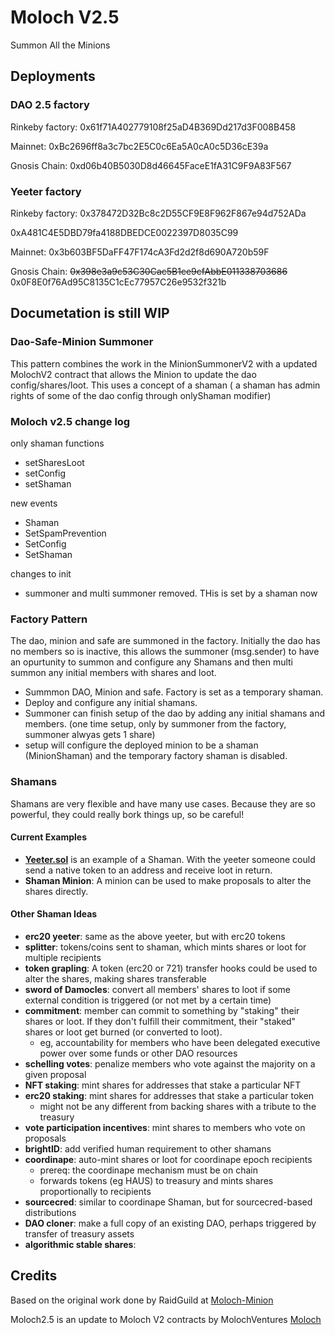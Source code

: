 
# Moloch V2.5
Summon All the Minions

## Deployments

### DAO 2.5 factory

Rinkeby factory: 0x61f71A402779108f25aD4B369Dd217d3F008B458

Mainnet: 0xBc2696ff8a3c7bc2E5C0c6Ea5A0cA0c5D36cE39a

Gnosis Chain: 0xd06b40B5030D8d46645FaceE1fA31C9F9A83F567

### Yeeter factory

Rinkeby factory: 0x378472D32Bc8c2D55CF9E8F962F867e94d752ADa

0xA481C4E5DBD79fa4188DBEDCE0022397D8035C99

Mainnet: 0x3b603BF5DaFF47F174cA3Fd2d2f8d690A720b59F

Gnosis Chain: ~~0x398e3a9c53C30Cac5B1ce9cfAbbE011338703686~~
0x0F8E0f76Ad95C8135C1cEc77957C26e9532f321b

## Documetation is still WIP

### Dao-Safe-Minion Summoner

This pattern combines the work in the MinionSummonerV2 with a updated MolochV2 contract that allows the Minion to update the dao config/shares/loot. This uses a concept of a shaman ( a shaman has admin rights of some of the dao config through onlyShaman modifier)

### Moloch v2.5 change log
only shaman functions
* setSharesLoot
* setConfig
* setShaman

new events
* Shaman
* SetSpamPrevention
* SetConfig
* SetShaman

changes to init
* summoner and multi summoner removed. THis is set by a shaman now

### Factory Pattern

The dao, minion and safe are summoned in the factory. Initially the dao has no members so is inactive, this allows the summoner (msg.sender) to have an opurtunity to summon and configure any Shamans and then multi summon any initial members with shares and loot.

* Summmon DAO, Minion and safe. Factory is set as a temporary shaman. 
* Deploy and configure any initial shamans.
* Summoner can finish setup of the dao by adding any initial shamans and members. (one time setup, only by summoner from the factory, summoner alwyas gets 1 share)
* setup will configure the deployed minion to be a shaman (MinionShaman) and the temporary factory shaman is disabled.

### Shamans
Shamans are very flexible and have many use cases. Because they are so powerful, they could really bork things up, so be careful!

#### Current Examples 
* [**Yeeter.sol**](contracts/Yeeter.sol) is an example of a Shaman. With the yeeter someone could send a native token to an address and receive loot in return.
* **Shaman Minion**: A minion can be used to make proposals to alter the shares directly.

#### Other Shaman Ideas

* **erc20 yeeter**: same as the above yeeter, but with erc20 tokens
* **splitter**: tokens/coins sent to shaman, which mints shares or loot for multiple recipients
* **token grapling**: A token (erc20 or 721) transfer hooks could be used to alter the shares, making shares transferable
* **sword of Damocles**: convert all members' shares to loot if some external condition is triggered (or not met by a certain time)
* **commitment**: member can commit to something by "staking" their shares or loot. If they don't fulfill their commitment, their "staked" shares or loot get burned (or converted to loot).
    - eg, accountability for members who have been delegated executive power over some funds or other DAO resources
* **schelling votes**: penalize members who vote against the majority on a given proposal
* **NFT staking**: mint shares for addresses that stake a particular NFT
* **erc20 staking**: mint shares for addresses that stake a particular token
    - might not be any different from backing shares with a tribute to the treasury
* **vote participation incentives**: mint shares to members who vote on proposals
* **brightID**: add verified human requirement to other shamans
* **coordinape**: auto-mint shares or loot for coordinape epoch recipients
    - prereq: the coordinape mechanism must be on chain
    - forwards tokens (eg HAUS) to treasury and mints shares proportionally to recipients 
* **sourcecred**: similar to coordinape Shaman, but for sourcecred-based distributions
* **DAO cloner**: make a full copy of an existing DAO, perhaps triggered by transfer of treasury assets
* **algorithmic stable shares**: 

## Credits

Based on the original work done by RaidGuild at [Moloch-Minion](https://github.com/raid-guild/moloch-minion/)

Moloch2.5 is an update to Moloch V2 contracts by MolochVentures [Moloch](https://github.com/MolochVentures/moloch)

